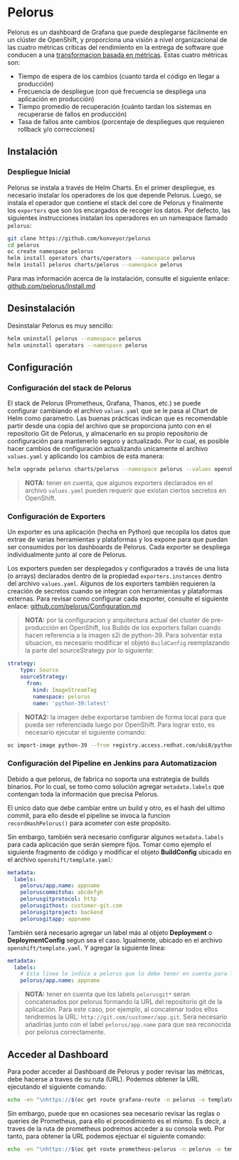 # Pelorus

Pelorus es un dashboard de Grafana que puede desplegarse fácilmente en un clúster de OpenShift, y proporciona una visión a nivel organizacional de las cuatro métricas críticas del rendimiento en la entrega de software que conducen a una [transformacion basada en métricas](https://cloud.redhat.com/blog/exploring-a-metrics-driven-approach-to-transformation). Estas cuatro métricas son:

* Tiempo de espera de los cambios (cuanto tarda el código en llegar a producción)
* Frecuencia de despliegue (con qué frecuencia se despliega una aplicación en producción)
* Tiempo promedio de recuperación (cuánto tardan los sistemas en recuperarse de fallos en producción)
* Tasa de fallos ante cambios (porcentaje de despliegues que requieren rollback y/o correcciones)

## Instalación

### Despliegue Inicial

Pelorus se instala a través de Helm Charts. En el primer despliegue, es necesario instalar los operadores de los que depende Pelorus. Luego, se instala el operador que contiene el stack del core de Pelorus y finalmente los `exporters` que son los encargados de recoger los datos. Por defecto, las siguientes instrucciones instalan los operadores en un namespace llamado `pelorus`:

```bash
git clone https://github.com/konveyor/pelorus
cd pelorus
oc create namespace pelorus
helm install operators charts/operators --namespace pelorus
helm install pelorus charts/pelorus --namespace pelorus
```

Para mas información acerca de la instalación, consulte el siguiente enlace: [github.com/pelorus/Install.md](https://github.com/konveyor/pelorus/blob/master/docs/Install.md)

## Desinstalación

Desinstalar Pelorus es muy sencillo:

```bash
helm uninstall pelorus --namespace pelorus
helm uninstall operators --namespace pelorus
```

## Configuración

### Configuración del stack de Pelorus

El stack de Pelorus (Prometheus, Grafana, Thanos, etc.) se puede configurar cambiando el archivo `values.yaml` que se le pasa al Chart de Helm como parametro. Las buenas prácticas indican que es recomendable partir desde una copia del archivo que se proporciona junto con en el repositorio Git de Pelorus, y almacenarlo en su propio repositorio de configuración para mantenerlo seguro y actualizado. Por lo cual, es posible hacer cambios de configuración actualizando unicamente el archivo `values.yaml` y aplicando los cambios de esta manera:

```bash
helm upgrade pelorus charts/pelorus --namespace pelorus --values openshift/values.yaml
```

> **NOTA:** tener en cuenta, que algunos exporters declarados en el archivo `values.yaml` pueden requerir que existan ciertos secretos en OpenShift.

### Configuración de Exporters

Un exporter es una aplicación (hecha en Python) que recopila los datos que extrae de varias herramientas y plataformas y los expone para que puedan ser consumidos por los dashboards de Pelorus. Cada exporter se despliega individualmente junto al core de Pelorus.

Los exporters pueden ser desplegados y configurados a través de una lista (o arrays) declarados dentro de la propiedad `exporters.instances` dentro del archivo `values.yaml`. Algunos de los exporters también requieren la creación de secretos cuando se integran con herramientas y plataformas externas. Para revisar como configurar cada exporter, consulte el siguiente enlace: [github.com/pelorus/Configuration.md](https://github.com/konveyor/pelorus/blob/master/docs/Configuration.md)

> **NOTA:** por la configuracion y arquitectura actual del cluster de pre-producción en OpenShift, los Builds de los exporters fallan cuando hacen referencia a la imagen s2i de python-39. Para solventar esta situacion, es necesario modificar el objeto `BuildConfig` reemplazando la parte del sourceStrategy por lo siguiente:

```yaml
strategy:
    type: Source
    sourceStrategy:
      from:
        kind: ImageStreamTag
        namespace: pelorus
        name: 'python-39:latest'
```

> **NOTA2:** la imagen debe exportarse tambien de forma local para que pueda ser referenciada luego por OpenShift. Para lograr esto, es necesario ejecutar el siguiente comando:

```bash
oc import-image python-39 --from registry.access.redhat.com/ubi8/python-39 --confirm --reference-policy local -n pelorus
```

### Configuración del Pipeline en Jenkins para Automatizacion

Debido a que pelorus, de fabrica no soporta una estrategia de builds binarios. Por lo cual, se tomo como solución agregar `metadata.labels` que contengan toda la información que precisa Pelorus.

El unico dato que debe cambiar entre un build y otro, es el hash del ultimo commit, para ello desde el pipeline se invoca la funcion `recordHashPelorus()` para acometer con este propósito.

Sin embargo, también será necesario configurar algunos `metadata.labels` para cada aplicación que serán siempre fijos. Tomar como ejemplo el siguiente fragmento de código y modificar el objeto **BuildConfig** ubicado en el archivo `openshift/template.yaml`:

```yaml
metadata:
  labels:
    pelorus/app.name: appname
    peloruscommitsha: abcdefgh
    pelorusgitprotocol: http
    pelorusgithost: customer-git.com
    pelorusgitproject: backend
    pelorusgitapp: appname
```

También será necesario agregar un label más al objeto **Deployment** o **DeploymentConfig** segun sea el caso. Igualmente, ubicado en el archivo `openshift/template.yaml`. Y agregar la siguiente linea:

```yaml
metadata:
  labels:
    # Esta linea le indica a pelorus que lo debe tener en cuenta para las metricas
    pelorus/app.name: appname
```

> **NOTA:** tener en cuenta que los labels `pelorusgit*` seran concatenados por pelorus formando la URL del repositorio git de la aplicación. Para este caso, por ejemplo, al concatenar todos ellos tendremos la URL: `http://git.com/customer/app.git`. Sera necesario añadirlas junto con el label `pelorus/app.name` para que sea reconocida por pelorus correctamente.

## Acceder al Dashboard

Para poder acceder al Dashboard de Pelorus y poder revisar las métricas, debe hacerse a traves de su ruta (URL). Podemos obtener la URL ejecutando el siguiente comando:

```bash
echo -en "\nhttps://$(oc get route grafana-route -n pelorus -o template --template={{.spec.host}})\n\n"
```

Sin embargo, puede que en ocasiones sea necesario revisar las reglas o queries de Prometheus, para ello el procedimiento es el mismo. Es decir, a traves de la ruta de prometheus podremos acceder a su consola web. Por tanto, para obtener la URL podemos ejectuar el siguiente comando:

```bash
echo -en "\nhttps://$(oc get route prometheus-pelorus -n pelorus -o template --template={{.spec.host}})\n\n"
```
